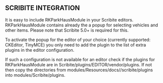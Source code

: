 SCRIBITE INTEGRATION
--------------------

It is easy to include RKParkHausModule in your Scribite editors.
RKParkHausModule contains already the a popup for selecting vehicles and other items.
Please note that Scribite 5.0+ is required for this.

To activate the popup for the editor of your choice (currently supported: CKEditor, TinyMCE)
you only need to add the plugin to the list of extra plugins in the editor configuration.

If such a configuration is not available for an editor check if the plugins for
RKParkHausModule are in Scribite/plugins/EDITOR/vendor/plugins. If not then copy the directories from
    modules/Resources/docs//scribite/plugins into modules/Scribite/plugins.
